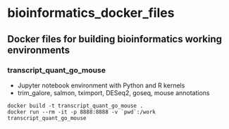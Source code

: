 # bioinformatics_docker_files

## Docker files for building bioinformatics working environments

### transcript_quant_go_mouse
- Jupyter notebook environment with Python and R kernels
- trim_galore, salmon, tximport, DESeq2, goseq, mouse annotations

```
docker build -t transcript_quant_go_mouse .
docker run --rm -it -p 8888:8888 -v `pwd`:/work transcript_quant_go_mouse
```
